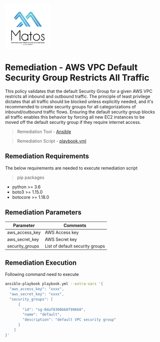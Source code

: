 [<img src="https://github.com/cloudmatos/Matos/blob/main/images/matos-logo.png" width="150" height="150">](https://www.cloudmatos.com/)

# Remediation - AWS VPC Default Security Group Restricts All Traffic
This policy validates that the default Security Group for a given AWS VPC restricts all inbound and outbound traffic.
The principle of least privilege dictates that all traffic should be blocked unless explicitly needed, and it's recommended to create security groups for all categorizations of inbound/outbound traffic flows. Ensuring the default security group blocks all traffic enables this behavior by forcing all new EC2 instances to be moved off the default security group if they require internet access.

> Remediation Tool   - [Ansible](https://www.ansible.com/)

> Remediation Script - [playbook.yml](playbook.yml)

## Remediation Requirements
The below requirements are needed to execute remediation script

> pip packages
- python >= 3.6
- boto3 >= 1.15.0
- botocore >= 1.18.0

## Remediation Parameters

| Parameter | Comments |
| ------ | ------ |
| aws_access_key | AWS Access key |
| aws_secret_key | AWS Secret key |
| security_groups | List of default security groups |


## Remediation Execution
Following command need to execute
```sh
ansible-playbook playbook.yml --extra-vars '{
  "aws_access_key": "xxxx",
  "aws_secret_key": "xxxx",
  "security_groups": [
      {
        "id": "sg-0daf8300bb0f99668",
        "name": "default",
        "description": "default VPC security group"
      }
    ]
}'
```
